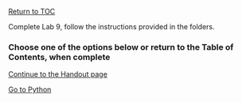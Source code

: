 <a href="https://github.com/CyberTrainingUSAF/06-Debugging-Assembly/blob/master/00-Table-of-Contents.md" rel="Return to TOC"> Return to TOC </a>

Complete Lab 9, follow the instructions provided in the folders.

### Choose one of the options below or return to the Table of Contents, when complete

<a href="https://github.com/CyberTrainingUSAF/06-Debugging-Assembly/tree/master/ASM_Handouts" rel="Continue to the Handout page"> Continue to the Handout page </a>

<a href="https://github.com/CyberTrainingUSAF/06-Debugging-Assembly/tree/master/ASM_Handouts" rel="Go to Python "> Go to Python </a>
